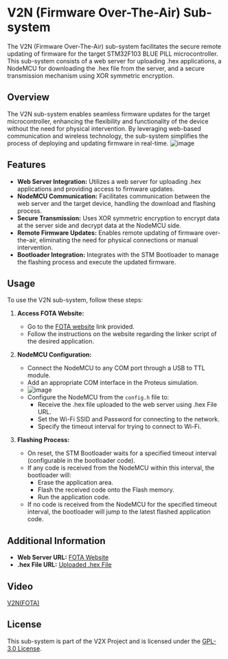 
# V2N (Firmware Over-The-Air) Sub-system

The V2N (Firmware Over-The-Air) sub-system facilitates the secure remote updating of firmware for the target STM32F103 BLUE PILL microcontroller. This sub-system consists of a web server for uploading .hex applications, a NodeMCU for downloading the .hex file from the server, and a secure transmission mechanism using XOR symmetric encryption.

## Overview

The V2N sub-system enables seamless firmware updates for the target microcontroller, enhancing the flexibility and functionality of the device without the need for physical intervention. By leveraging web-based communication and wireless technology, the sub-system simplifies the process of deploying and updating firmware in real-time.
![image]()

## Features

- **Web Server Integration:** Utilizes a web server for uploading .hex applications and providing access to firmware updates.
- **NodeMCU Communication:** Facilitates communication between the web server and the target device, handling the download and flashing process.
- **Secure Transmission:** Uses XOR symmetric encryption to encrypt data at the server side and decrypt data at the NodeMCU side.
- **Remote Firmware Updates:** Enables remote updating of firmware over-the-air, eliminating the need for physical connections or manual intervention.
- **Bootloader Integration:** Integrates with the STM Bootloader to manage the flashing process and execute the updated firmware.

## Usage

To use the V2N sub-system, follow these steps:

1. **Access FOTA Website:**
   - Go to the [FOTA website](http://sgnfinalproject.atwebpages.com) link provided.
   - Follow the instructions on the website regarding the linker script of the desired application.

2. **NodeMCU Configuration:**
   - Connect the NodeMCU to any COM port through a USB to TTL module.
   - Add an appropriate COM interface in the Proteus simulation.
   - ![image]()
   - Configure the NodeMCU from the `config.h` file to:
     - Receive the .hex file uploaded to the web server using .hex File URL.
     - Set the Wi-Fi SSID and Password for connecting to the network.
     - Specify the timeout interval for trying to connect to Wi-Fi.

3. **Flashing Process:**
   - On reset, the STM Bootloader waits for a specified timeout interval (configurable in the bootloader code).
   - If any code is received from the NodeMCU within this interval, the bootloader will:
     - Erase the application area.
     - Flash the received code onto the Flash memory.
     - Run the application code.
   - If no code is received from the NodeMCU for the specified timeout interval, the bootloader will jump to the latest flashed application code.

## Additional Information

- **Web Server URL:** [FOTA Website](http://sgnfinalproject.atwebpages.com)
- **.hex File URL:** [Uploaded .hex File](https://sgnfinalproject.atwebpages.com/uploads/Application.txt)

## Video 
[V2N(FOTA)]()

## License

This sub-system is part of the V2X Project and is licensed under the [GPL-3.0 License](https://github.com/jeremynguyenn/Embedded-Vehicle-to-Everything-autonomous-vehicles-STM32/blob/main/LICENSE).
